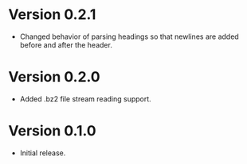 # Version 0.2.1
* Changed behavior of parsing headings so that newlines are added before and after the header.

# Version 0.2.0
* Added .bz2 file stream reading support.

# Version 0.1.0
* Initial release.